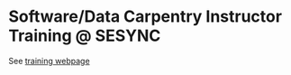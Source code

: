 # Software/Data Carpentry Instructor Training @ SESYNC

See [training webpage](https://uw-madison-aci.github.io/2016-10-24-ttt-uwmadison/)
